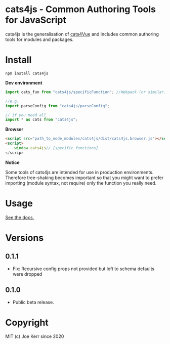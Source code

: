 # cats4js - Common Authoring Tools for JavaScript

cats4js is the generalisation of [cats4Vue](https://github.com/Joe-Kerr/cats4Vue) and includes common authoring tools for modules and packages.


# Install

```
npm install cats4js
```


**Dev environment**

```javascript
import cats_fun from "cats4js/specificFunction"; //Webpack (or similar) tree-shakes off all other unused functions

//e.g.
import parseConfig from "cats4js/parseConfig";

// if you need all
import * as cats from "cats4js";
```


**Browser**

```html
<script src="path_to_node_modules/cats4js/dist/cats4js.browser.js"></script>
<script>
	window.cats4js//.[specific_functions]
</scrip>
```

**Notice**

Some tools of cats4js are intended for use in production environments. Therefore tree-shaking becomes important so that you might want to prefer importing (module syntax, not require) only the function you really need. 



# Usage

[See the docs.](https://joe-kerr.github.io/cats/global.html)


# Versions

## 0.1.1
- Fix: Recursive config props not provided but left to schema defaults were dropped

## 0.1.0
- Public beta release.


# Copyright

MIT (c) Joe Kerr since 2020
